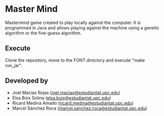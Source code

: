 # Master Mind
Mastermind game created to play locally against the computer. It is programmed in Java and allows playing against the machine using a genetic algorithm or the five-guess algorithm. 

## Execute
Clone the repository, move to the FONT directory and execute "make run_jar".

## Developed by
- Joel Macias Rojas (joel.macias@estudiantat.upc.edu)
- Elsa Boix Solina (elsa.boix@estudiantat.upc.edu)
- Ricard Medina Amado (ricard.medina@estudiantat.upc.edu)
- Marcel Sánchez Roca (marcel.sanchez.roca@estudiantat.upc.edu)
